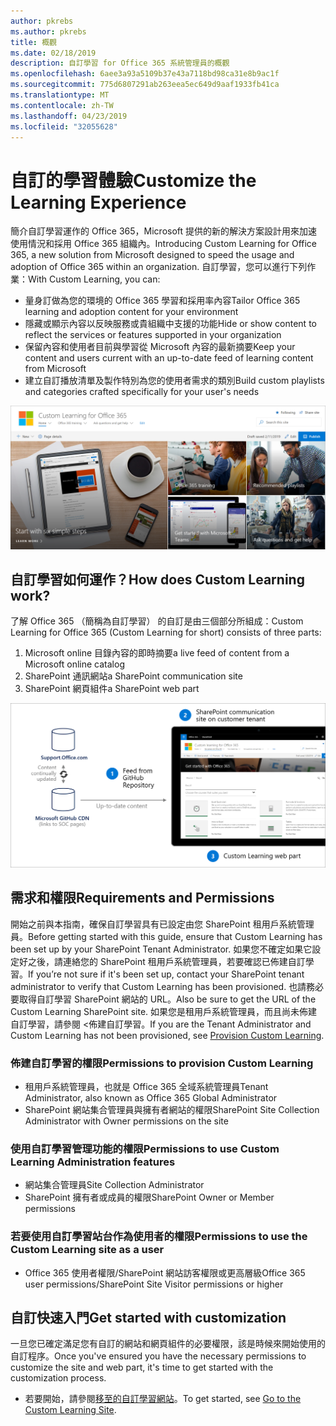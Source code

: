```yaml
---
author: pkrebs
ms.author: pkrebs
title: 概觀
ms.date: 02/18/2019
description: 自訂學習 for Office 365 系統管理員的概觀
ms.openlocfilehash: 6aee3a93a5109b37e43a7118bd98ca31e8b9ac1f
ms.sourcegitcommit: 775d6807291ab263eea5ec649d9aaf1933fb41ca
ms.translationtype: MT
ms.contentlocale: zh-TW
ms.lasthandoff: 04/23/2019
ms.locfileid: "32055628"
---
```

# <a name="customize-the-learning-experience"></a><span data-ttu-id="0f3ff-103">自訂的學習體驗</span><span class="sxs-lookup"><span data-stu-id="0f3ff-103">Customize the Learning Experience</span></span>

<span data-ttu-id="0f3ff-104">簡介自訂學習運作的 Office 365，Microsoft 提供的新的解決方案設計用來加速使用情況和採用 Office 365 組織內。</span><span class="sxs-lookup"><span data-stu-id="0f3ff-104">Introducing Custom Learning for Office 365, a new solution from Microsoft designed to speed the usage and adoption of Office 365 within an organization.</span></span> <span data-ttu-id="0f3ff-105">自訂學習，您可以進行下列作業：</span><span class="sxs-lookup"><span data-stu-id="0f3ff-105">With Custom Learning, you can:</span></span>
- <span data-ttu-id="0f3ff-106">量身訂做為您的環境的 Office 365 學習和採用率內容</span><span class="sxs-lookup"><span data-stu-id="0f3ff-106">Tailor Office 365 learning and adoption content for your environment</span></span> 
- <span data-ttu-id="0f3ff-107">隱藏或顯示內容以反映服務或貴組織中支援的功能</span><span class="sxs-lookup"><span data-stu-id="0f3ff-107">Hide or show content to reflect the services or features supported in your organization</span></span> 
- <span data-ttu-id="0f3ff-108">保留內容和使用者目前與學習從 Microsoft 內容的最新摘要</span><span class="sxs-lookup"><span data-stu-id="0f3ff-108">Keep your content and users current with an up-to-date feed of learning content from Microsoft</span></span> 
- <span data-ttu-id="0f3ff-109">建立自訂播放清單及製作特別為您的使用者需求的類別</span><span class="sxs-lookup"><span data-stu-id="0f3ff-109">Build custom playlists and categories crafted specifically for your user's needs</span></span>

![cg introducing.png](media/cg-introducing.png)

## <a name="how-does-custom-learning-work"></a><span data-ttu-id="0f3ff-111">自訂學習如何運作？</span><span class="sxs-lookup"><span data-stu-id="0f3ff-111">How does Custom Learning work?</span></span>

<span data-ttu-id="0f3ff-112">了解 Office 365 （簡稱為自訂學習） 的自訂是由三個部分所組成：</span><span class="sxs-lookup"><span data-stu-id="0f3ff-112">Custom Learning for Office 365 (Custom Learning for short) consists of three parts:</span></span> 
1. <span data-ttu-id="0f3ff-113">Microsoft online 目錄內容的即時摘要</span><span class="sxs-lookup"><span data-stu-id="0f3ff-113">a live feed of content from a Microsoft online catalog</span></span>
2. <span data-ttu-id="0f3ff-114">SharePoint 通訊網站</span><span class="sxs-lookup"><span data-stu-id="0f3ff-114">a SharePoint communication site</span></span>
3. <span data-ttu-id="0f3ff-115">SharePoint 網頁組件</span><span class="sxs-lookup"><span data-stu-id="0f3ff-115">a SharePoint web part</span></span> 

![cg howitworks.png](media/cg-howitworks.png)

## <a name="requirements-and-permissions"></a><span data-ttu-id="0f3ff-117">需求和權限</span><span class="sxs-lookup"><span data-stu-id="0f3ff-117">Requirements and Permissions</span></span>

<span data-ttu-id="0f3ff-118">開始之前與本指南，確保自訂學習具有已設定由您 SharePoint 租用戶系統管理員。</span><span class="sxs-lookup"><span data-stu-id="0f3ff-118">Before getting started with this guide, ensure that Custom Learning has been set up by your SharePoint Tenant Administrator.</span></span> <span data-ttu-id="0f3ff-119">如果您不確定如果它設定好之後，請連絡您的 SharePoint 租用戶系統管理員，若要確認已佈建自訂學習。</span><span class="sxs-lookup"><span data-stu-id="0f3ff-119">If you’re not sure if it's been set up, contact your SharePoint tenant administrator to verify that Custom Learning has been provisioned.</span></span> <span data-ttu-id="0f3ff-120">也請務必要取得自訂學習 SharePoint 網站的 URL。</span><span class="sxs-lookup"><span data-stu-id="0f3ff-120">Also be sure to get the URL of the Custom Learning SharePoint site.</span></span> <span data-ttu-id="0f3ff-121">如果您是租用戶系統管理員，而且尚未佈建自訂學習，請參閱 <<c0>佈建自訂學習。</span><span class="sxs-lookup"><span data-stu-id="0f3ff-121">If you are the Tenant Administrator and Custom Learning has not been provisioned, see [Provision Custom Learning](custom_provision.md).</span></span> 

### <a name="permissions-to-provision-custom-learning"></a><span data-ttu-id="0f3ff-122">佈建自訂學習的權限</span><span class="sxs-lookup"><span data-stu-id="0f3ff-122">Permissions to provision Custom Learning</span></span>

- <span data-ttu-id="0f3ff-123">租用戶系統管理員，也就是 Office 365 全域系統管理員</span><span class="sxs-lookup"><span data-stu-id="0f3ff-123">Tenant Administrator, also known as Office 365 Global Administrator</span></span>
- <span data-ttu-id="0f3ff-124">SharePoint 網站集合管理員與擁有者網站的權限</span><span class="sxs-lookup"><span data-stu-id="0f3ff-124">SharePoint Site Collection Administrator with Owner permissions on the site</span></span>

### <a name="permissions-to-use-custom-learning-administration-features"></a><span data-ttu-id="0f3ff-125">使用自訂學習管理功能的權限</span><span class="sxs-lookup"><span data-stu-id="0f3ff-125">Permissions to use Custom Learning Administration features</span></span>

- <span data-ttu-id="0f3ff-126">網站集合管理員</span><span class="sxs-lookup"><span data-stu-id="0f3ff-126">Site Collection Administrator</span></span>
- <span data-ttu-id="0f3ff-127">SharePoint 擁有者或成員的權限</span><span class="sxs-lookup"><span data-stu-id="0f3ff-127">SharePoint Owner or Member permissions</span></span>

### <a name="permissions-to-use-the-custom-learning-site-as-a-user"></a><span data-ttu-id="0f3ff-128">若要使用自訂學習站台作為使用者的權限</span><span class="sxs-lookup"><span data-stu-id="0f3ff-128">Permissions to use the Custom Learning site as a user</span></span>

- <span data-ttu-id="0f3ff-129">Office 365 使用者權限/SharePoint 網站訪客權限或更高層級</span><span class="sxs-lookup"><span data-stu-id="0f3ff-129">Office 365 user permissions/SharePoint Site Visitor permissions or higher</span></span>

## <a name="get-started-with-customization"></a><span data-ttu-id="0f3ff-130">自訂快速入門</span><span class="sxs-lookup"><span data-stu-id="0f3ff-130">Get started with customization</span></span>
<span data-ttu-id="0f3ff-131">一旦您已確定滿足您有自訂的網站和網頁組件的必要權限，該是時候來開始使用的自訂程序。</span><span class="sxs-lookup"><span data-stu-id="0f3ff-131">Once you've ensured you have the necessary permissions to customize the site and web part, it's time to get started with the customization process.</span></span> 

- <span data-ttu-id="0f3ff-132">若要開始，請參閱[移至的自訂學習網站](custom_goto.md)。</span><span class="sxs-lookup"><span data-stu-id="0f3ff-132">To get started, see [Go to the Custom Learning Site](custom_goto.md).</span></span>